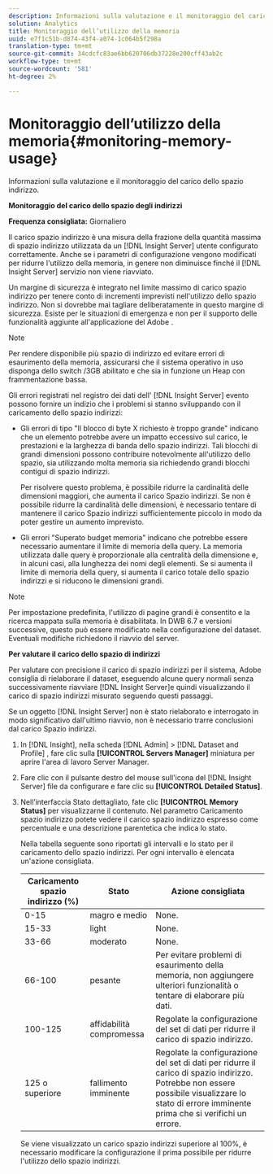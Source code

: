 ```yaml
---
description: Informazioni sulla valutazione e il monitoraggio del carico dello spazio indirizzo.
solution: Analytics
title: Monitoraggio dell’utilizzo della memoria
uuid: e7f1c51b-d874-43f4-a074-1c064b5f298a
translation-type: tm+mt
source-git-commit: 34cdcfc83ae6bb620706db37228e200cff43ab2c
workflow-type: tm+mt
source-wordcount: '581'
ht-degree: 2%

---
```



# Monitoraggio dell’utilizzo della memoria{#monitoring-memory-usage}

Informazioni sulla valutazione e il monitoraggio del carico dello spazio indirizzo.

**Monitoraggio del carico dello spazio degli indirizzi**

**Frequenza consigliata:** Giornaliero

Il carico spazio indirizzo è una misura della frazione della quantità massima di spazio indirizzo utilizzata da un [!DNL Insight Server] utente configurato correttamente. Anche se i parametri di configurazione vengono modificati per ridurre l&#39;utilizzo della memoria, in genere non diminuisce finché il [!DNL Insight Server] servizio non viene riavviato.

Un margine di sicurezza è integrato nel limite massimo di carico spazio indirizzo per tenere conto di incrementi imprevisti nell&#39;utilizzo dello spazio indirizzo. Non si dovrebbe mai tagliare deliberatamente in questo margine di sicurezza. Esiste per le situazioni di emergenza e non per il supporto delle funzionalità aggiunte all&#39;applicazione del Adobe .

>[!NOTE]
>
>Per rendere disponibile più spazio di indirizzo ed evitare errori di esaurimento della memoria, assicurarsi che il sistema operativo in uso disponga dello switch /3GB abilitato e che sia in funzione un Heap con frammentazione bassa.

Gli errori registrati nel registro dei dati dell&#39; [!DNL Insight Server] evento possono fornire un indizio che i problemi si stanno sviluppando con il caricamento dello spazio indirizzi:

* Gli errori di tipo &quot;Il blocco di byte X richiesto è troppo grande&quot; indicano che un elemento potrebbe avere un impatto eccessivo sul carico, le prestazioni e la larghezza di banda dello spazio indirizzi. Tali blocchi di grandi dimensioni possono contribuire notevolmente all&#39;utilizzo dello spazio, sia utilizzando molta memoria sia richiedendo grandi blocchi contigui di spazio indirizzi.

   Per risolvere questo problema, è possibile ridurre la cardinalità delle dimensioni maggiori, che aumenta il carico Spazio indirizzi. Se non è possibile ridurre la cardinalità delle dimensioni, è necessario tentare di mantenere il carico Spazio indirizzi sufficientemente piccolo in modo da poter gestire un aumento imprevisto.
* Gli errori &quot;Superato budget memoria&quot; indicano che potrebbe essere necessario aumentare il limite di memoria della query. La memoria utilizzata dalle query è proporzionale alla centralità della dimensione e, in alcuni casi, alla lunghezza dei nomi degli elementi. Se si aumenta il limite di memoria della query, si aumenta il carico totale dello spazio indirizzi e si riducono le dimensioni grandi.

>[!NOTE]
>
>Per impostazione predefinita, l&#39;utilizzo di pagine grandi è consentito e la ricerca mappata sulla memoria è disabilitata. In DWB 6.7 e versioni successive, questo può essere modificato nella configurazione del dataset. Eventuali modifiche richiedono il riavvio del server.

**Per valutare il carico dello spazio di indirizzi**

Per valutare con precisione il carico di spazio indirizzi per il sistema,  Adobe consiglia di rielaborare il dataset, eseguendo alcune query normali senza successivamente riavviare [!DNL Insight Server]e quindi visualizzando il carico di spazio indirizzi misurato seguendo questi passaggi.

Se un oggetto [!DNL Insight Server] non è stato rielaborato e interrogato in modo significativo dall&#39;ultimo riavvio, non è necessario trarre conclusioni dal carico Spazio indirizzi.

1. In [!DNL Insight], nella scheda [!DNL Admin] > [!DNL Dataset and Profile] , fare clic sulla **[!UICONTROL Servers Manager]** miniatura per aprire l&#39;area di lavoro Server Manager.
1. Fare clic con il pulsante destro del mouse sull&#39;icona del [!DNL Insight Server] file da configurare e fare clic su **[!UICONTROL Detailed Status]**.
1. Nell’interfaccia Stato dettagliato, fate clic **[!UICONTROL Memory Status]** per visualizzarne il contenuto. Nel parametro Caricamento spazio indirizzo potete vedere il carico spazio indirizzo espresso come percentuale e una descrizione parentetica che indica lo stato.

   Nella tabella seguente sono riportati gli intervalli e lo stato per il caricamento dello spazio indirizzi. Per ogni intervallo è elencata un&#39;azione consigliata.

   | Caricamento spazio indirizzo (%) | Stato | Azione consigliata |
   |---|---|---|
   | 0-15 | magro e medio | None. |
   | 15-33 | light | None. |
   | 33-66 | moderato | None. |
   | 66-100 | pesante | Per evitare problemi di esaurimento della memoria, non aggiungere ulteriori funzionalità o tentare di elaborare più dati. |
   | 100-125 | affidabilità compromessa | Regolate la configurazione del set di dati per ridurre il carico di spazio indirizzo. |
   | 125 o superiore | fallimento imminente | Regolate la configurazione del set di dati per ridurre il carico di spazio indirizzo. Potrebbe non essere possibile visualizzare lo stato di errore imminente prima che si verifichi un errore. |

   Se viene visualizzato un carico spazio indirizzi superiore al 100%, è necessario modificare la configurazione il prima possibile per ridurre l&#39;utilizzo dello spazio indirizzi.

